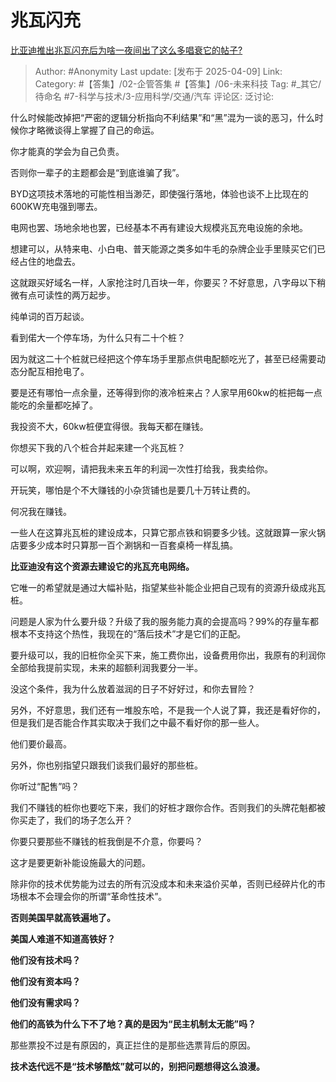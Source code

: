 # 兆瓦闪充
[比亚迪推出兆瓦闪充后为啥一夜间出了这么多唱衰它的帖子?](https://www.zhihu.com/question/15243572380/answer/1893282589864867723)

> Author: #Anonymity
> Last update: [发布于 2025-04-09]
> Link:
> Category: #【答集】/02-企管答集 #【答集】/06-未来科技 
> Tag: #_其它/待命名 #7-科学与技术/3-应用科学/交通/汽车 
> 评论区:
> 泛讨论:

什么时候能改掉把“严密的逻辑分析指向不利结果”和“黑”混为一谈的恶习，什么时候你才略微谈得上掌握了自己的命运。

你才能真的学会为自己负责。

否则你一辈子的主题都会是“到底谁骗了我”。

BYD这项技术落地的可能性相当渺茫，即使强行落地，体验也谈不上比现在的600KW充电强到哪去。

电网也罢、场地余地也罢，已经基本不再有建设大规模兆瓦充电设施的余地。

想建可以，从特来电、小白电、普天能源之类多如牛毛的杂牌企业手里赎买它们已经占住的地盘去。

这就跟买好域名一样，人家抢注时几百块一年，你要买？不好意思，八字母以下稍微有点可读性的两万起步。

纯单词的百万起谈。

看到偌大一个停车场，为什么只有二十个桩？

因为就这二十个桩就已经把这个停车场手里那点供电配额吃光了，甚至已经需要动态分配互相抢电了。

要是还有哪怕一点余量，还等得到你的液冷桩来占？人家早用60kw的桩把每一点能吃的余量都吃掉了。

我投资不大，60kw桩便宜得很。我每天都在赚钱。

你想买下我的八个桩合并起来建一个兆瓦桩？

可以啊，欢迎啊，请把我未来五年的利润一次性打给我，我卖给你。

开玩笑，哪怕是个不大赚钱的小杂货铺也是要几十万转让费的。

何况我在赚钱。

一些人在这算兆瓦桩的建设成本，只算它那点铁和铜要多少钱。这就跟算一家火锅店要多少成本时只算那一百个涮锅和一百套桌椅一样乱搞。

**比亚迪没有这个资源去建设它的兆瓦充电网络。**

它唯一的希望就是通过大幅补贴，指望某些补能企业把自己现有的资源升级成兆瓦桩。

问题是人家为什么要升级？升级了我的服务能力真的会提高吗？99%的存量车都根本不支持这个热性，我现在的“落后技术”才是它们的正配。

要升级可以，我的旧桩你全买下来，施工费你出，设备费用你出，我原有的利润你全部给我提前实现，未来的超额利润我要分一半。

没这个条件，我为什么放着滋润的日子不好好过，和你去冒险？

另外，不好意思，我们还有一堆股东哈，不是我一个人说了算，我还是看好你的，但是我们是否能合作其实取决于我们之中最不看好你的那一些人。

他们要价最高。

另外，你也别指望只跟我们谈我们最好的那些桩。

你听过“配售”吗？

我们不赚钱的桩你也要吃下来，我们的好桩才跟你合作。否则我们的头牌花魁都被你买走了，我们的场子怎么开？

你要只要那些不赚钱的桩我倒是不介意，你要吗？

这才是要更新补能设施最大的问题。

除非你的技术优势能为过去的所有沉没成本和未来溢价买单，否则已经碎片化的市场根本不会理会你的所谓“革命性技术”。

**否则美国早就高铁遍地了。**

**美国人难道不知道高铁好？**

**他们没有技术吗？**

**他们没有资本吗？**

**他们没有需求吗？**

**他们的高铁为什么下不了地？真的是因为“民主机制太无能”吗？**

那些票投不过是有原因的，真正拦住的是那些选票背后的原因。

  

**技术迭代远不是“技术够酷炫”就可以的，别把问题想得这么浪漫。**
